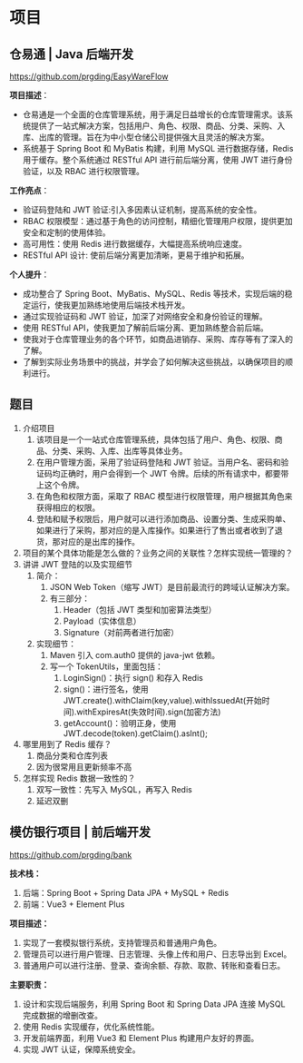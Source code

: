 # 项目

## 仓易通 |  Java 后端开发

https://github.com/prgding/EasyWareFlow

**项目描述**：

- 仓易通是一个全面的仓库管理系统，用于满足日益增长的仓库管理需求。该系统提供了一站式解决方案，包括用户、角色、权限、商品、分类、采购、入库、出库的管理。旨在为中小型仓储公司提供强大且灵活的解决方案。
- 系统基于 Spring Boot 和 MyBatis 构建，利用 MySQL 进行数据存储，Redis 用于缓存。整个系统通过 RESTful API 进行前后端分离，使用 JWT 进行身份验证，以及 RBAC 进行权限管理。

**工作亮点**：

- 验证码登陆和 JWT 验证:引入多因素认证机制，提高系统的安全性。
- RBAC 权限模型：通过基于角色的访问控制，精细化管理用户权限，提供更加安全和定制的使用体验。
- 高可用性：使用 Redis 进行数据缓存，大幅提高系统响应速度。
- RESTful API 设计: 使前后端分离更加清晰，更易于维护和拓展。

**个人提升**：

- 成功整合了 Spring Boot、MyBatis、MySQL、Redis 等技术，实现后端的稳定运行，使我更加熟练地使用后端技术栈开发。
- 通过实现验证码和 JWT 验证，加深了对网络安全和身份验证的理解。
- 使用 RESTful API，使我更加了解前后端分离、更加熟练整合前后端。
- 使我对于仓库管理业务的各个环节，如商品进销存、采购、库存等有了深入的了解。
- 了解到实际业务场景中的挑战，并学会了如何解决这些挑战，以确保项目的顺利进行。

## 题目

1. 介绍项目
    1. 该项目是一个一站式仓库管理系统，具体包括了用户、角色、权限、商品、分类、采购、入库、出库等具体业务。
    2. 在用户管理方面，采用了验证码登陆和 JWT 验证。当用户名、密码和验证码均正确时，用户会得到一个 JWT 令牌。后续的所有请求中，都要带上这个令牌。
    3. 在角色和权限方面，采取了 RBAC 模型进行权限管理，用户根据其角色来获得相应的权限。
    4. 登陆和赋予权限后，用户就可以进行添加商品、设置分类、生成采购单、如果进行了采购，那对应的是入库操作。如果进行了售出或者收到了退货，那对应的是出库的操作。
2. 项目的某个具体功能是怎么做的？业务之间的关联性？怎样实现统一管理的？
3. 讲讲 JWT 登陆的以及实现细节
    1. 简介：
        1. JSON Web Token（缩写 JWT）是目前最流行的跨域认证解决方案。
        2. 有三部分：
            1. Header（包括 JWT 类型和加密算法类型）
            2. Payload（实体信息）
            3. Signature（对前两者进行加密）
    2. 实现细节：
        1. Maven 引入 com.auth0 提供的 java-jwt 依赖。
        2. 写一个 TokenUtils，里面包括：
            1. LoginSign()：执行 sign() 和存入 Redis
            2. sign()：进行签名，使用 JWT.create().withClaim(key,value).withIssuedAt(开始时间).withExpiresAt(失效时间).sign(加密方法)
            3. getAccount()：验明正身，使用 JWT.decode(token).getClaim().asInt();
4. 哪里用到了 Redis 缓存？
    1. 商品分类和仓库列表
    2. 因为很常用且更新频率不高
5. 怎样实现 Redis 数据一致性的？
    1. 双写一致性：先写入 MySQL，再写入 Redis
    2. 延迟双删

## 模仿银行项目  |  前后端开发

https://github.com/prgding/bank

**技术栈：**

1. 后端：Spring Boot + Spring Data JPA + MySQL + Redis
2. 前端：Vue3 + Element Plus

**项目描述：**

1. 实现了一套模拟银行系统，支持管理员和普通用户角色。
2. 管理员可以进行用户管理、日志管理、头像上传和用户、日志导出到 Excel。
3. 普通用户可以进行注册、登录、查询余额、存款、取款、转账和查看日志。

**主要职责：**

1. 设计和实现后端服务，利用 Spring Boot 和 Spring Data JPA 连接 MySQL 完成数据的增删改查。
2. 使用 Redis 实现缓存，优化系统性能。
3. 开发前端界面，利用 Vue3 和 Element Plus 构建用户友好的界面。
4. 实现 JWT 认证，保障系统安全。